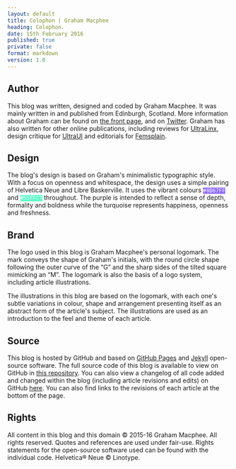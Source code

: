 ```yaml
---
layout: default
title: Colophon | Graham Macphee
heading: Colophon.
date: 15th February 2016
published: true
private: false
format: markdown
version: 1.0
---
```


## Author

This blog was written, designed and coded by Graham Macphee. It was mainly written in and published from Edinburgh, Scotland. More information about Graham can be found on [the front page](http://gmph.co), and on [Twitter](http://twitter.com/gmph). Graham has also written for other online publications, including reviews for [UltraLinx](http://theultralinx.com), design critique for [UltraUI](http://ui.theultralinx.com) and editorials for [Femsplain](http://femsplain.com).

## Design

The blog's design is based on Graham's minimalistic typographic style. With a focus on openness and whitespace, the design uses a simple pairing of Helvetica Neue and Libre Baskerville. It uses the vibrant colours <code style="background:#8B67FF;color:#fff">#8B67FF</code> and <code style="background:#55FFC7;color:#fff">#55FFC7</code> throughout. The purple is intended to reflect a sense of depth, formality and boldness while the turquoise represents happiness, openness and freshness.

## Brand

The logo used in this blog is Graham Macphee's personal logomark. The mark conveys the shape of Graham's initials, with the round circle shape following the outer curve of the “G” and the sharp sides of the tilted square mimicking an “M”. The logomark is also the basis of a logo system, including article illustrations.

The illustrations in this blog are based on the logomark, with each one's subtle variations in colour, shape and arrangement presenting itself as an abstract form of the article's subject. The illustrations are used as an introduction to the feel and theme of each article.

## Source

This blog is hosted by GitHub and based on [GitHub Pages](https://pages.github.com) and [Jekyll](http://jekyllrb.com) open-source software. The full source code of this blog is available to view on GitHub in [this repository](http://github.com/gmph/gmph.github.io). You can also view a changelog of all code added and changed within the blog (including article revisions and edits) on GitHub [here](http://github.com/gmph/gmph.github.io/commits/master). You can also find links to the revisions of each article at the bottom of the page.

## Rights

All content in this blog and this domain &copy; 2015-16 Graham Macphee. All rights reserved. Quotes and references are used under fair-use. Rights statements for the open-source software used can be found with the individual code. Helvetica&reg; Neue &copy; Linotype.
